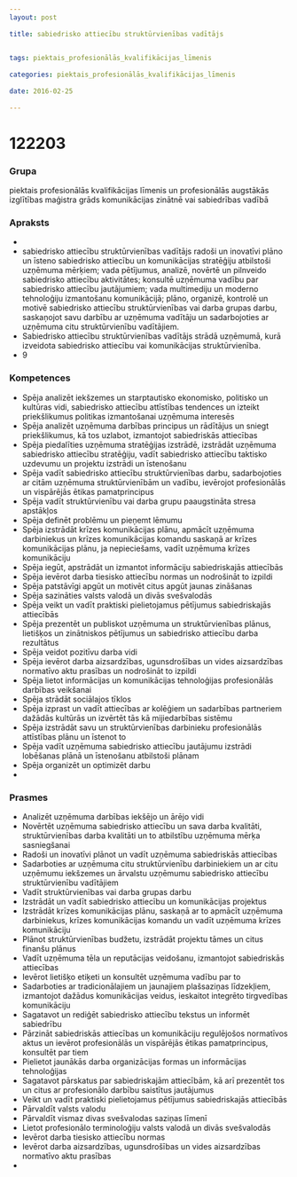 ```yaml
---
layout: post
    
title: sabiedrisko attiecību struktūrvienības vadītājs

    
tags: piektais_profesionālās_kvalifikācijas_līmenis
    
categories: piektais_profesionālās_kvalifikācijas_līmenis
    
date: 2016-02-25
    
---
```

# 122203

### Grupa
piektais profesionālās kvalifikācijas līmenis un profesionālās augstākās izglītības maģistra grāds komunikācijas zinātnē vai sabiedrības vadībā


### Apraksts

* 
* sabiedrisko attiecību struktūrvienības vadītājs radoši un inovatīvi plāno un īsteno sabiedrisko attiecību un komunikācijas stratēģiju atbilstoši uzņēmuma mērķiem; vada pētījumus, analizē, novērtē un pilnveido sabiedrisko attiecību aktivitātes; konsultē uzņēmuma vadību par sabiedrisko attiecību jautājumiem; vada multimediju un moderno tehnoloģiju izmantošanu komunikācijā; plāno, organizē, kontrolē un motivē sabiedrisko attiecību struktūrvienības vai darba grupas darbu, saskaņojot savu darbību ar uzņēmuma vadītāju un sadarbojoties ar uzņēmuma citu struktūrvienību vadītājiem. 
* 	Sabiedrisko attiecību struktūrvienības vadītājs strādā uzņēmumā, kurā izveidota sabiedrisko attiecību vai komunikācijas struktūrvienība. 
* 	9 

### Kompetences

* Spēja analizēt iekšzemes un starptautisko ekonomisko, politisko un kultūras vidi, sabiedrisko attiecību attīstības tendences un izteikt priekšlikumus politikas izmantošanai uzņēmuma interesēs
* Spēja analizēt uzņēmuma darbības principus un rādītājus un sniegt priekšlikumus, kā tos uzlabot, izmantojot sabiedriskās attiecības
* Spēja piedalīties uzņēmuma stratēģijas izstrādē, izstrādāt uzņēmuma sabiedrisko attiecību stratēģiju, vadīt sabiedrisko attiecību taktisko uzdevumu un projektu izstrādi un īstenošanu
* Spēja vadīt sabiedrisko attiecību struktūrvienības darbu, sadarbojoties ar citām uzņēmuma struktūrvienībām un vadību, ievērojot profesionālās un vispārējās ētikas pamatprincipus
* Spēja vadīt struktūrvienību vai darba grupu paaugstināta stresa apstākļos
* Spēja definēt problēmu un pieņemt lēmumu
* Spēja izstrādāt krīzes komunikācijas plānu, apmācīt uzņēmuma darbiniekus un krīzes komunikācijas komandu saskaņā ar krīzes komunikācijas plānu, ja nepieciešams, vadīt uzņēmuma krīzes komunikāciju
* Spēja iegūt, apstrādāt un izmantot informāciju sabiedriskajās attiecībās
* Spēja ievērot darba tiesisko attiecību normas un nodrošināt to izpildi
* Spēja patstāvīgi apgūt un motivēt citus apgūt jaunas zināšanas
* Spēja sazināties valsts valodā un divās svešvalodās
* Spēja veikt un vadīt praktiski pielietojamus pētījumus sabiedriskajās attiecībās
* Spēja prezentēt un publiskot uzņēmuma un struktūrvienības plānus, lietišķos un zinātniskos pētījumus un sabiedrisko attiecību darba rezultātus
* Spēja veidot pozitīvu darba vidi
* Spēja ievērot darba aizsardzības, ugunsdrošības un vides aizsardzības normatīvo aktu prasības un nodrošināt to izpildi
* Spēja lietot informācijas un komunikācijas tehnoloģijas profesionālās darbības veikšanai
* Spēja strādāt sociālajos tīklos
* Spēja izprast un vadīt attiecības ar kolēģiem un sadarbības partneriem dažādās kultūrās un izvērtēt tās kā mijiedarbības sistēmu
* Spēja izstrādāt savu un struktūrvienības darbinieku profesionālās attīstības plānu un īstenot to
* Spēja vadīt uzņēmuma sabiedrisko attiecību jautājumu izstrādi lobēšanas plānā un īstenošanu atbilstoši plānam
* Spēja organizēt un optimizēt darbu
* 

### Prasmes 
* Analizēt uzņēmuma darbības iekšējo un ārējo vidi
* Novērtēt uzņēmuma sabiedrisko attiecību un sava darba kvalitāti, struktūrvienības darba kvalitāti un to atbilstību uzņēmuma mērķa sasniegšanai
* Radoši un inovatīvi plānot un vadīt uzņēmuma sabiedriskās attiecības
* Sadarboties ar uzņēmuma citu struktūrvienību darbiniekiem un ar citu uzņēmumu iekšzemes un ārvalstu uzņēmumu sabiedrisko attiecību struktūrvienību vadītājiem
* Vadīt struktūrvienības vai darba grupas darbu
* Izstrādāt un vadīt sabiedrisko attiecību un komunikācijas projektus
* Izstrādāt krīzes komunikācijas plānu, saskaņā ar to apmācīt uzņēmuma darbiniekus, krīzes komunikācijas komandu un vadīt uzņēmuma krīzes komunikāciju
* Plānot struktūrvienības budžetu, izstrādāt projektu tāmes un citus finanšu plānus
* Vadīt uzņēmuma tēla un reputācijas veidošanu, izmantojot sabiedriskās attiecības
* Ievērot lietišķo etiķeti un konsultēt uzņēmuma vadību par to
* Sadarboties ar tradicionālajiem un jaunajiem plašsaziņas līdzekļiem, izmantojot dažādus komunikācijas veidus, ieskaitot integrēto tirgvedības komunikāciju
* Sagatavot un rediģēt sabiedrisko attiecību tekstus un informēt sabiedrību
* Pārzināt sabiedriskās attiecības un komunikāciju regulējošos normatīvos aktus un ievērot profesionālās un vispārējās ētikas pamatprincipus, konsultēt par tiem
* Pielietot jaunākās darba organizācijas formas un informācijas tehnoloģijas
* Sagatavot pārskatus par sabiedriskajām attiecībām, kā arī prezentēt tos un citus ar profesionālo darbību saistītus jautājumus
* Veikt un vadīt praktiski pielietojamus pētījumus sabiedriskajās attiecībās
* Pārvaldīt valsts valodu
* Pārvaldīt vismaz divas svešvalodas saziņas līmenī
* Lietot profesionālo terminoloģiju valsts valodā un divās svešvalodās
* Ievērot darba tiesisko attiecību normas
* Ievērot darba aizsardzības, ugunsdrošības un vides aizsardzības normatīvo aktu prasības
* 